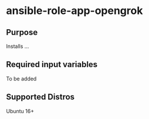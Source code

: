 # ansible-role-app-opengrok
## Purpose
Installs ...
## Required input variables
To be added
## Supported Distros
Ubuntu 16+
